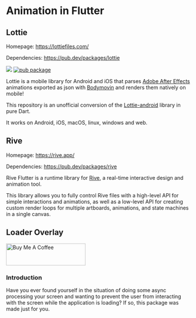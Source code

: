 # Animation in Flutter

## Lottie
Homepage: https://lottiefiles.com/

Dependencies: https://pub.dev/packages/lottie

[![](https://github.com/xvrh/lottie-flutter/workflows/Lottie%20Flutter/badge.svg?branch=master)](https://github.com/xvrh/lottie-flutter)
[![pub package](https://img.shields.io/pub/v/lottie.svg)](https://pub.dev/packages/lottie)

Lottie is a mobile library for Android and iOS that parses [Adobe After Effects](https://www.adobe.com/products/aftereffects.html) 
animations exported as json with [Bodymovin](https://github.com/airbnb/lottie-web) and renders them natively on mobile!

This repository is an unofficial conversion of the [Lottie-android](https://github.com/airbnb/lottie-android) library in pure Dart. 

It works on Android, iOS, macOS, linux, windows and web.

## Rive
Homepage: https://rive.app/

Dependencies: https://pub.dev/packages/rive

Rive Flutter is a runtime library for [Rive](https://rive.app), a real-time interactive design and animation tool.

This library allows you to fully control Rive files with a high-level API for simple interactions and animations, as well as a low-level API for creating custom render loops for multiple artboards, animations, and state machines in a single canvas.



## Loader Overlay

<a href="https://www.buymeacoffee.com/rodrigobastosv" target="_blank"><img src="https://cdn.buymeacoffee.com/buttons/v2/default-yellow.png" alt="Buy Me A Coffee" style="height: 60px !important;width: 217px !important;" ></a>

###  Introduction

Have you ever found yourself in the situation of doing some async processing your screen and wanting to prevent the user from interacting with the screen while the application is loading? If so, this package was made just for you.
